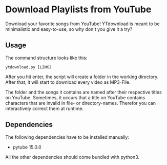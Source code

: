 # Download Playlists from YouTube

Download your favorite songs from YouTube! YTdownload is meant to be
minimalistic and easy-to-use, so why don't you give it a try?

## Usage

The command structure looks like this:  

```ytdownload.py [LINK]```

After you hit enter, the script will create a folder in the working directory. 
After that, it will start to download every video as MP3-File.

The folder and the songs it contains are named after their respective titles on
YouTube. Sometimes, it occurs that a title on YouTube contains characters that 
are invalid in file- or directory-names. Therefor you can interactively correct
them at runtime.

## Dependencies

The following dependencies have to be installed manually:
- pytube 15.0.0

All the other dependencies should come bundled with python3.